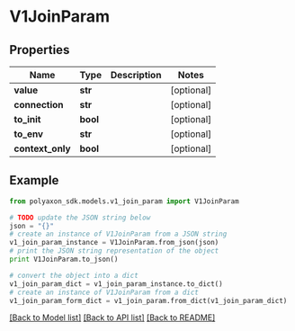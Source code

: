 # V1JoinParam


## Properties
Name | Type | Description | Notes
------------ | ------------- | ------------- | -------------
**value** | **str** |  | [optional] 
**connection** | **str** |  | [optional] 
**to_init** | **bool** |  | [optional] 
**to_env** | **str** |  | [optional] 
**context_only** | **bool** |  | [optional] 

## Example

```python
from polyaxon_sdk.models.v1_join_param import V1JoinParam

# TODO update the JSON string below
json = "{}"
# create an instance of V1JoinParam from a JSON string
v1_join_param_instance = V1JoinParam.from_json(json)
# print the JSON string representation of the object
print V1JoinParam.to_json()

# convert the object into a dict
v1_join_param_dict = v1_join_param_instance.to_dict()
# create an instance of V1JoinParam from a dict
v1_join_param_form_dict = v1_join_param.from_dict(v1_join_param_dict)
```
[[Back to Model list]](../README.md#documentation-for-models) [[Back to API list]](../README.md#documentation-for-api-endpoints) [[Back to README]](../README.md)


